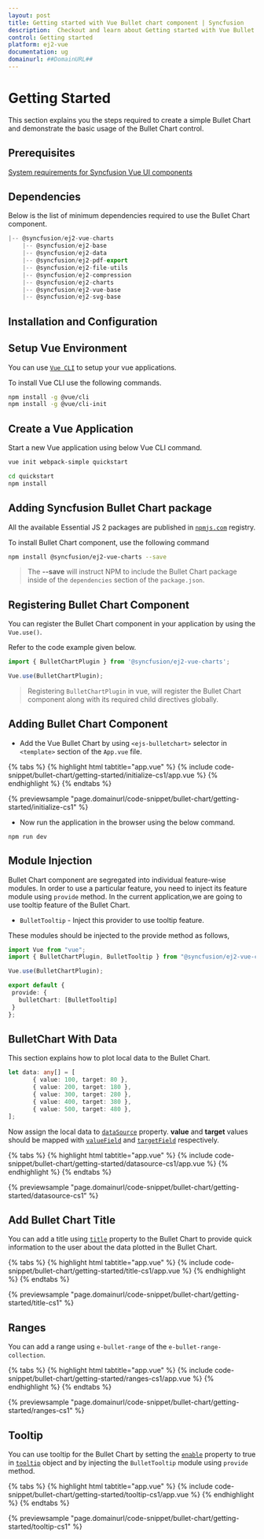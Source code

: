 ```yaml
---
layout: post
title: Getting started with Vue Bullet chart component | Syncfusion
description:  Checkout and learn about Getting started with Vue Bullet chart component of Syncfusion Essential JS 2 and more details.
control: Getting started 
platform: ej2-vue
documentation: ug
domainurl: ##DomainURL##
---
```


# Getting Started

This section explains you the steps required to create a simple Bullet Chart and demonstrate the basic usage of the Bullet Chart control.

## Prerequisites

[System requirements for Syncfusion Vue UI components](https://ej2.syncfusion.com/vue/documentation/system-requirements/)

## Dependencies

Below is the list of minimum dependencies required to use the Bullet Chart component.

```javascript
|-- @syncfusion/ej2-vue-charts
    |-- @syncfusion/ej2-base
    |-- @syncfusion/ej2-data
    |-- @syncfusion/ej2-pdf-export
    |-- @syncfusion/ej2-file-utils
    |-- @syncfusion/ej2-compression
    |-- @syncfusion/ej2-charts
    |-- @syncfusion/ej2-vue-base
    |-- @syncfusion/ej2-svg-base
```

## Installation and Configuration

## Setup Vue Environment

You can use [`Vue CLI`](https://github.com/vuejs/vue-cli) to setup your vue applications.

To install Vue CLI use the following commands.

```bash
npm install -g @vue/cli
npm install -g @vue/cli-init
```

## Create a Vue Application

Start a new Vue application using below Vue CLI command.

```bash
vue init webpack-simple quickstart

cd quickstart
npm install
```

## Adding Syncfusion Bullet Chart package

All the available Essential JS 2 packages are published in [`npmjs.com`](https://www.npmjs.com/~syncfusionorg) registry.

To install Bullet Chart component, use the following command

```bash
npm install @syncfusion/ej2-vue-charts --save
```

> The **--save** will instruct NPM to include the Bullet Chart package inside of the `dependencies` section of the `package.json`.

## Registering Bullet Chart Component

You can register the Bullet Chart component in your application by using the `Vue.use()`.

Refer to the code example given below.

```ts
import { BulletChartPlugin } from '@syncfusion/ej2-vue-charts';

Vue.use(BulletChartPlugin);
```

> Registering `BulletChartPlugin` in vue, will register the Bullet Chart component along with its required child directives globally.

## Adding Bullet Chart Component

* Add the Vue Bullet Chart by using `<ejs-bulletchart>` selector in `<template>` section of the `App.vue` file.

{% tabs %}
{% highlight html tabtitle="app.vue" %}
{% include code-snippet/bullet-chart/getting-started/initialize-cs1/app.vue %}
{% endhighlight %}
{% endtabs %}
        
{% previewsample "page.domainurl/code-snippet/bullet-chart/getting-started/initialize-cs1" %}

* Now run the application in the browser using the below command.

```
npm run dev
```

## Module Injection

Bullet Chart component are segregated into individual feature-wise modules. In order to use a particular feature, you need to inject its feature module using `provide` method. In the current application,we are going to use tooltip feature of the Bullet Chart.

* `BulletTooltip` - Inject this provider to use tooltip feature.

These modules should be injected to the provide method as follows,

 ```ts
import Vue from "vue";
import { BulletChartPlugin, BulletTooltip } from "@syncfusion/ej2-vue-charts";

Vue.use(BulletChartPlugin);

export default {
  provide: {
    bulletChart: [BulletTooltip]
  }
};
 ```

## BulletChart With Data

This section explains how to plot local data to the Bullet Chart.

```ts
let data: any[] = [
       { value: 100, target: 80 },
       { value: 200, target: 180 },
       { value: 300, target: 280 },
       { value: 400, target: 380 },
       { value: 500, target: 480 },
];
```

Now assign the local data to [`dataSource`](https://ej2.syncfusion.com/vue/documentation/api/bullet-chart/#datasource) property. **value** and **target** values should be mapped with [`valueField`](https://ej2.syncfusion.com/vue/documentation/api/bullet-chart/#valuefield) and  [`targetField`](https://ej2.syncfusion.com/vue/documentation/api/bullet-chart/#targetfield) respectively.

{% tabs %}
{% highlight html tabtitle="app.vue" %}
{% include code-snippet/bullet-chart/getting-started/datasource-cs1/app.vue %}
{% endhighlight %}
{% endtabs %}
        
{% previewsample "page.domainurl/code-snippet/bullet-chart/getting-started/datasource-cs1" %}

## Add Bullet Chart Title

You can add a title using [`title`](https://ej2.syncfusion.com/vue/documentation/api/bullet-chart/#title) property to the Bullet Chart to provide quick
information to the user about the data plotted in the Bullet Chart.

{% tabs %}
{% highlight html tabtitle="app.vue" %}
{% include code-snippet/bullet-chart/getting-started/title-cs1/app.vue %}
{% endhighlight %}
{% endtabs %}
        
{% previewsample "page.domainurl/code-snippet/bullet-chart/getting-started/title-cs1" %}

## Ranges

You can add a range using `e-bullet-range` of the `e-bullet-range-collection`.

{% tabs %}
{% highlight html tabtitle="app.vue" %}
{% include code-snippet/bullet-chart/getting-started/ranges-cs1/app.vue %}
{% endhighlight %}
{% endtabs %}
        
{% previewsample "page.domainurl/code-snippet/bullet-chart/getting-started/ranges-cs1" %}

## Tooltip

You can use tooltip for the Bullet Chart by setting the [`enable`](https://ej2.syncfusion.com/vue/documentation/api/bullet-chart/bulletTooltipSettingsModel/#enable) property to true in [`tooltip`](https://ej2.syncfusion.com/vue/documentation/api/bullet-chart/#tooltip) object and by injecting the `BulletTooltip` module using `provide` method.

{% tabs %}
{% highlight html tabtitle="app.vue" %}
{% include code-snippet/bullet-chart/getting-started/tooltip-cs1/app.vue %}
{% endhighlight %}
{% endtabs %}
        
{% previewsample "page.domainurl/code-snippet/bullet-chart/getting-started/tooltip-cs1" %}